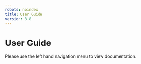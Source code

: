 ```yaml
---
robots: noindex
title: User Guide
version: 3.8
---
```


# User Guide

Please use the left hand navigation menu to view documentation.
